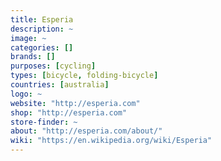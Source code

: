 ```yaml
---
title: Esperia
description: ~
image: ~
categories: []
brands: []
purposes: [cycling]
types: [bicycle, folding-bicycle]
countries: [australia]
logo: ~
website: "http://esperia.com"
shop: "http://esperia.com"
store-finder: ~
about: "http://esperia.com/about/"
wiki: "https://en.wikipedia.org/wiki/Esperia"
---
```

